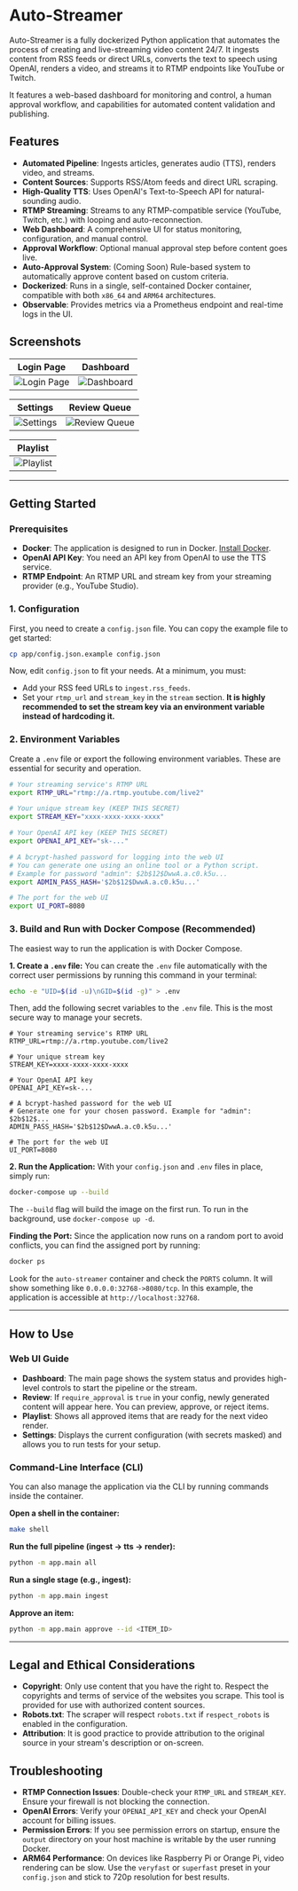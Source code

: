 # Auto-Streamer

Auto-Streamer is a fully dockerized Python application that automates the process of creating and live-streaming video content 24/7. It ingests content from RSS feeds or direct URLs, converts the text to speech using OpenAI, renders a video, and streams it to RTMP endpoints like YouTube or Twitch.

It features a web-based dashboard for monitoring and control, a human approval workflow, and capabilities for automated content validation and publishing.

## Features

- **Automated Pipeline**: Ingests articles, generates audio (TTS), renders video, and streams.
- **Content Sources**: Supports RSS/Atom feeds and direct URL scraping.
- **High-Quality TTS**: Uses OpenAI's Text-to-Speech API for natural-sounding audio.
- **RTMP Streaming**: Streams to any RTMP-compatible service (YouTube, Twitch, etc.) with looping and auto-reconnection.
- **Web Dashboard**: A comprehensive UI for status monitoring, configuration, and manual control.
- **Approval Workflow**: Optional manual approval step before content goes live.
- **Auto-Approval System**: (Coming Soon) Rule-based system to automatically approve content based on custom criteria.
- **Dockerized**: Runs in a single, self-contained Docker container, compatible with both `x86_64` and `ARM64` architectures.
- **Observable**: Provides metrics via a Prometheus endpoint and real-time logs in the UI.

## Screenshots

| Login Page | Dashboard |
| :---: | :---: |
| ![Login Page](docs/images/login.png) | ![Dashboard](docs/images/dashboard.png) |

| Settings | Review Queue |
| :---: | :---: |
| ![Settings](docs/images/settings.png) | ![Review Queue](docs/images/review.png) |

| Playlist |
| :---: |
| ![Playlist](docs/images/playlist.png) |

---

## Getting Started

### Prerequisites

- **Docker**: The application is designed to run in Docker. [Install Docker](https://docs.docker.com/get-docker/).
- **OpenAI API Key**: You need an API key from OpenAI to use the TTS service.
- **RTMP Endpoint**: An RTMP URL and stream key from your streaming provider (e.g., YouTube Studio).

### 1. Configuration

First, you need to create a `config.json` file. You can copy the example file to get started:

```bash
cp app/config.json.example config.json
```

Now, edit `config.json` to fit your needs. At a minimum, you must:
- Add your RSS feed URLs to `ingest.rss_feeds`.
- Set your `rtmp_url` and `stream_key` in the `stream` section. **It is highly recommended to set the stream key via an environment variable instead of hardcoding it.**

### 2. Environment Variables

Create a `.env` file or export the following environment variables. These are essential for security and operation.

```bash
# Your streaming service's RTMP URL
export RTMP_URL="rtmp://a.rtmp.youtube.com/live2"

# Your unique stream key (KEEP THIS SECRET)
export STREAM_KEY="xxxx-xxxx-xxxx-xxxx"

# Your OpenAI API key (KEEP THIS SECRET)
export OPENAI_API_KEY="sk-..."

# A bcrypt-hashed password for logging into the web UI
# You can generate one using an online tool or a Python script.
# Example for password "admin": $2b$12$DwwA.a.c0.k5u...
export ADMIN_PASS_HASH='$2b$12$DwwA.a.c0.k5u...'

# The port for the web UI
export UI_PORT=8080
```

### 3. Build and Run with Docker Compose (Recommended)

The easiest way to run the application is with Docker Compose.

**1. Create a `.env` file:**
You can create the `.env` file automatically with the correct user permissions by running this command in your terminal:
```bash
echo -e "UID=$(id -u)\nGID=$(id -g)" > .env
```

Then, add the following secret variables to the `.env` file. This is the most secure way to manage your secrets.

```dotenv
# Your streaming service's RTMP URL
RTMP_URL=rtmp://a.rtmp.youtube.com/live2

# Your unique stream key
STREAM_KEY=xxxx-xxxx-xxxx-xxxx

# Your OpenAI API key
OPENAI_API_KEY=sk-...

# A bcrypt-hashed password for the web UI
# Generate one for your chosen password. Example for "admin": $2b$12$...
ADMIN_PASS_HASH='$2b$12$DwwA.a.c0.k5u...'

# The port for the web UI
UI_PORT=8080
```

**2. Run the Application:**
With your `config.json` and `.env` files in place, simply run:
```bash
docker-compose up --build
```
The `--build` flag will build the image on the first run. To run in the background, use `docker-compose up -d`.

**Finding the Port:**
Since the application now runs on a random port to avoid conflicts, you can find the assigned port by running:
```bash
docker ps
```
Look for the `auto-streamer` container and check the `PORTS` column. It will show something like `0.0.0.0:32768->8080/tcp`. In this example, the application is accessible at `http://localhost:32768`.

---

## How to Use

### Web UI Guide

- **Dashboard**: The main page shows the system status and provides high-level controls to start the pipeline or the stream.
- **Review**: If `require_approval` is `true` in your config, newly generated content will appear here. You can preview, approve, or reject items.
- **Playlist**: Shows all approved items that are ready for the next video render.
- **Settings**: Displays the current configuration (with secrets masked) and allows you to run tests for your setup.

### Command-Line Interface (CLI)

You can also manage the application via the CLI by running commands inside the container.

**Open a shell in the container:**
```bash
make shell
```

**Run the full pipeline (ingest -> tts -> render):**
```bash
python -m app.main all
```

**Run a single stage (e.g., ingest):**
```bash
python -m app.main ingest
```

**Approve an item:**
```bash
python -m app.main approve --id <ITEM_ID>
```

---

## Legal and Ethical Considerations

- **Copyright**: Only use content that you have the right to. Respect the copyrights and terms of service of the websites you scrape. This tool is provided for use with authorized content sources.
- **Robots.txt**: The scraper will respect `robots.txt` if `respect_robots` is enabled in the configuration.
- **Attribution**: It is good practice to provide attribution to the original source in your stream's description or on-screen.

## Troubleshooting

- **RTMP Connection Issues**: Double-check your `RTMP_URL` and `STREAM_KEY`. Ensure your firewall is not blocking the connection.
- **OpenAI Errors**: Verify your `OPENAI_API_KEY` and check your OpenAI account for billing issues.
- **Permission Errors**: If you see permission errors on startup, ensure the `output` directory on your host machine is writable by the user running Docker.
- **ARM64 Performance**: On devices like Raspberry Pi or Orange Pi, video rendering can be slow. Use the `veryfast` or `superfast` preset in your `config.json` and stick to 720p resolution for best results.
